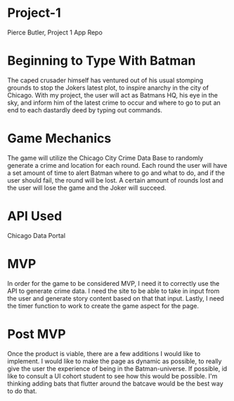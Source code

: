 # Project-1
Pierce Butler, Project  1 App Repo

# Beginning to Type With Batman

The caped crusader himself has ventured out of his usual stomping grounds to stop the Jokers latest plot, to inspire anarchy in the city of Chicago. With my project, the user will act as Batmans HQ, his eye in the sky, and inform him of the latest  crime to occur and where to go to put an end to each dastardly deed by typing out commands. 

# Game Mechanics

The game will utilize the Chicago City Crime Data Base to randomly generate a crime and location for each round. Each round the user will have a set amount of time to alert Batman where to go and what to do, and if the user should fail, the round will be lost. A certain amount of rounds lost and the user will lose the game and the Joker will succeed.

# API Used

Chicago Data Portal

# MVP

In order for the game to be considered MVP, I need it to correctly use the API to generate crime data. I need the site to be able to take in input from the user and generate story content based on that that input. Lastly, I need the timer function to work to create the game aspect for the page. 

# Post MVP

Once the product is viable, there are a few additions I would like to implement. I would like to make the page as dynamic as possible, to really give the user the experience of being in the Batman-universe. If possible, id like to consult a UI cohort student to see how this would be possible. I'm thinking adding bats that flutter around the batcave would be the best way to do that.
